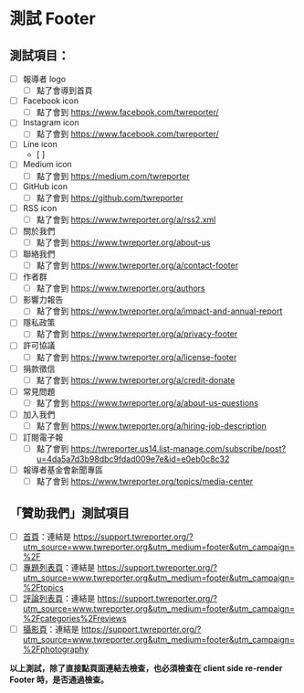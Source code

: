 # 測試 Footer

## 測試項目：

- [ ] 報導者 logo
  - [ ] 點了會導到首頁
- [ ] Facebook icon
  - [ ] 點了會到 https://www.facebook.com/twreporter/
- [ ] Instagram icon
  - [ ] 點了會到 https://www.facebook.com/twreporter/
- [ ] Line icon
  - [ ]
- [ ] Medium icon
  - [ ] 點了會到 https://medium.com/twreporter
- [ ] GitHub icon
  - [ ] 點了會到 https://github.com/twreporter
- [ ] RSS icon
  - [ ] 點了會到 https://www.twreporter.org/a/rss2.xml
- [ ] 關於我們
  - [ ] 點了會到 https://www.twreporter.org/about-us
- [ ] 聯絡我們
  - [ ] 點了會到 https://www.twreporter.org/a/contact-footer
- [ ] 作者群
  - [ ] 點了會到 https://www.twreporter.org/authors
- [ ] 影響力報告
  - [ ] 點了會到 https://www.twreporter.org/a/impact-and-annual-report
- [ ] 隱私政策
  - [ ] 點了會到 https://www.twreporter.org/a/privacy-footer
- [ ] 許可協議
  - [ ] 點了會到 https://www.twreporter.org/a/license-footer
- [ ] 捐款徵信
  - [ ] 點了會到 https://www.twreporter.org/a/credit-donate
- [ ] 常見問題
  - [ ] 點了會到 https://www.twreporter.org/a/about-us-questions
- [ ] 加入我們
  - [ ] 點了會到 https://www.twreporter.org/a/hiring-job-description
- [ ] 訂閱電子報
  - [ ] 點了會到 https://twreporter.us14.list-manage.com/subscribe/post?u=4da5a7d3b98dbc9fdad009e7e&id=e0eb0c8c32
- [ ] 報導者基金會新聞專區
  - [ ] 點了會到 https://www.twreporter.org/topics/media-center

## 「贊助我們」測試項目

- [ ] [首頁](https://www.twreporter.org/)：連結是 https://support.twreporter.org/?utm_source=www.twreporter.org&utm_medium=footer&utm_campaign=%2F
- [ ] [專題列表頁](https://www.twreporter.org/topics)：連結是 https://support.twreporter.org/?utm_source=www.twreporter.org&utm_medium=footer&utm_campaign=%2Ftopics
- [ ] [評論列表頁](https://www.twreporter.org/categories/reviews)：連結是 https://support.twreporter.org/?utm_source=www.twreporter.org&utm_medium=footer&utm_campaign=%2Fcategories%2Freviews
- [ ] [攝影頁](https://www.twreporter.org/photography)：連結是 https://support.twreporter.org/?utm_source=www.twreporter.org&utm_medium=footer&utm_campaign=%2Fphotography

**以上測試，除了直接點頁面連結去檢查，也必須檢查在 client side re-render Footer 時，是否通過檢查。**
